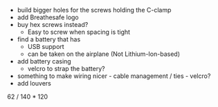 - build bigger holes for the screws holding the C-clamp
- add Breathesafe logo
- buy hex screws instead?
  - Easy to screw when spacing is tight
- find a battery that has
  - USB support
  - can be taken on the airplane
    (Not Lithium-Ion-based)
- add battery casing
  - velcro to strap the battery?
- something to make wiring nicer - cable management / ties - velcro?
- add louvers


62 / 140 * 120
